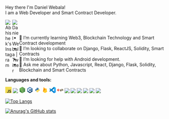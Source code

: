 Hey there I'm Daniel Webala! </br>
I am a Web Developer and Smart Contract Developer.


          

<a href="https://www.instagram.com/_web_d/">
  <img align="left" alt="Abhishek's Instagram" width="22px" src="https://raw.githubusercontent.com/hussainweb/hussainweb/main/icons/instagram.png" />
</a>

<a href="https://twitter.com/Webbie1001">
  <img align="left" alt="Daniel Webala | Twitter" width="22px" src="https://raw.githubusercontent.com/peterthehan/peterthehan/master/assets/twitter.svg" />
</a>


</br>
<!--
<a href="https://www.linkedin.com/in/abhisheknaiidu/">
  <img align="left" alt="Abhishek's LinkedIN" width="22px" src="https://raw.githubusercontent.com/peterthehan/peterthehan/master/assets/linkedin.svg" />
</a>
<a href="https://discord.com/users/">
  <img align="left" alt="Webala's Discord" width="22px" src="https://raw.githubusercontent.com/peterthehan/peterthehan/master/assets/discord.svg" />
</a>
-->

</br>


- 🌱 I’m currently learning Web3, Blockchain Technology and Smart Contract development
- 👯 I’m looking to collaborate on Django, Flask, ReactJS, Solidity, Smart Contracts
- 🤔 I’m looking for help with Android development.
- 💬 Ask me about Python, Javascript, React, Django, Flask, Solidity, Blockchain and Smart Contracts



**Languages and tools:**  

<code><img height="20" src="https://raw.githubusercontent.com/github/explore/80688e429a7d4ef2fca1e82350fe8e3517d3494d/topics/javascript/javascript.png"></code>
<code><img height="20" src="https://cdn.jsdelivr.net/gh/devicons/devicon/icons/bootstrap/bootstrap-original.svg" /></code>
<code><img height="20" src="https://raw.githubusercontent.com/github/explore/80688e429a7d4ef2fca1e82350fe8e3517d3494d/topics/nodejs/nodejs.png"></code>
<code><img height="20" src="https://raw.githubusercontent.com/github/explore/80688e429a7d4ef2fca1e82350fe8e3517d3494d/topics/cpp/cpp.png"></code>
<code><img height="20" src="https://raw.githubusercontent.com/github/explore/80688e429a7d4ef2fca1e82350fe8e3517d3494d/topics/python/python.png"></code>
<code><img height="20" src="https://raw.githubusercontent.com/github/explore/80688e429a7d4ef2fca1e82350fe8e3517d3494d/topics/firebase/firebase.png"></code>
<code><img src="https://raw.githubusercontent.com/github/explore/80688e429a7d4ef2fca1e82350fe8e3517d3494d/topics/visual-studio-code/visual-studio-code.png" alt="VS Code" height="20"></code>
<code><img height="20" src="https://raw.githubusercontent.com/github/explore/80688e429a7d4ef2fca1e82350fe8e3517d3494d/topics/git/git.png"></code>
<code><img height="20" src="https://cdn.jsdelivr.net/gh/devicons/devicon/icons/django/django-plain.svg"/></code>
<code><img height="20" src="https://cdn.jsdelivr.net/gh/devicons/devicon/icons/flask/flask-original.svg" /></code>
<code><img height="20" src="https://cdn.jsdelivr.net/gh/devicons/devicon/icons/react/react-original.svg" /></code>
<code><img height="20" src="https://cdn.jsdelivr.net/gh/devicons/devicon/icons/css3/css3-original.svg" /></code>
<code><img height="20" src="https://cdn.jsdelivr.net/gh/devicons/devicon/icons/postgresql/postgresql-original.svg" /></code>
<code><img height="20" src="https://cdn.jsdelivr.net/gh/devicons/devicon/icons/solidity/solidity-original.svg" /></code>
          
          


[![Top Langs](https://github-readme-stats.vercel.app/api/top-langs/?username=webala&layout=compact&theme=tokyonight)](https://github.com/anuraghazra/github-readme-stats)

[![Anurag's GitHub stats](https://github-readme-stats.vercel.app/api?username=webala&show_icons=true&theme=tokyonight)](https://github.com/anuraghazra/github-readme-stats)







